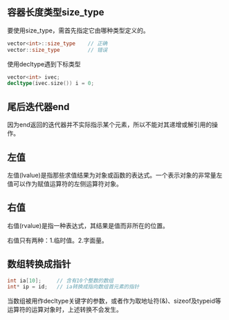 ## 容器长度类型size_type
要使用size_type，需首先指定它由哪种类型定义的。
```c++
vector<int>::size_type    // 正确
vector::size_type		  // 错误
```
使用decltype遇到下标类型
```c++
vector<int> ivec;
decltype(ivec.size()) i = 0;
```

## 尾后迭代器end
因为end返回的迭代器并不实际指示某个元素，所以不能对其递增或解引用的操作。

## 左值
左值(lvalue)是指那些求值结果为对象或函数的表达式。一个表示对象的非常量左值可以作为赋值运算符的左侧运算符对象。

## 右值
右值(rvalue)是指一种表达式，其结果是值而非所在的位置。

右值只有两种：1.临时值。2.字面量。


## 数组转换成指针
```c++
int ia[10];		// 含有10个整数的数组
int* ip = id;	// ia转换成指向数组首元素的指针
```
当数组被用作decltype关键字的参数，或者作为取地址符(&)、sizeof及typeid等运算符的运算对象时，上述转换不会发生。
